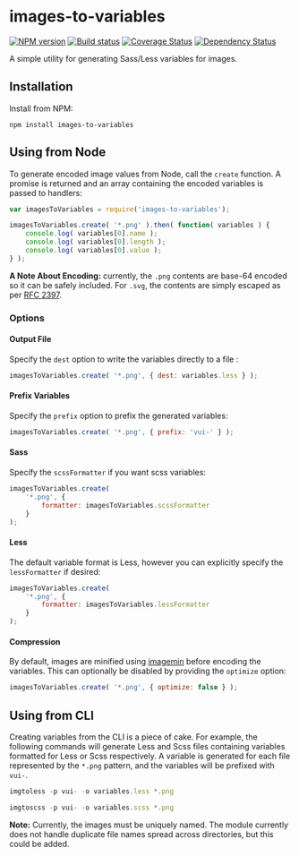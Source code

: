 # images-to-variables
[![NPM version][npm-image]][npm-url]
[![Build status][ci-image]][ci-url]
[![Coverage Status][coverage-image]][coverage-url]
[![Dependency Status][dependencies-image]][dependencies-url]

A simple utility for generating Sass/Less variables for images.

## Installation

Install from NPM:
```shell
npm install images-to-variables
```

## Using from Node

To generate encoded image values from Node, call the `create` function.  A promise is returned and an array containing the encoded variables is passed to handlers:

```javascript
var imagesToVariables = require('images-to-variables');

imagesToVariables.create( '*.png' ).then( function( variables ) {
	console.log( variables[0].name );
	console.log( variables[0].length );
	console.log( variables[0].value );
} );
```

**A Note About Encoding:** currently, the `.png` contents are base-64 encoded so it can be safely included. For `.svg`, the contents are simply escaped as per [RFC 2397](http://tools.ietf.org/html/rfc2397).

### Options

#### Output File

Specify the `dest` option to write the variables directly to a file :

```javascript
imagesToVariables.create( '*.png', { dest: variables.less } );
```

#### Prefix Variables

Specify the `prefix` option to prefix the generated variables:

```javascript
imagesToVariables.create( '*.png', { prefix: 'vui-' } );
```

#### Sass

Specify the `scssFormatter` if you want scss variables:

```javascript
imagesToVariables.create(
	'*.png', {
		formatter: imagesToVariables.scssFormatter
	}
);
```

#### Less

The default variable format is Less, however you can explicitly specify the `lessFormatter` if desired:

```javascript
imagesToVariables.create(
	'*.png', {
		formatter: imagesToVariables.lessFormatter
	}
);
```

#### Compression

By default, images are minified using [imagemin](https://www.npmjs.com/package/imagemin) before encoding the variables. This can optionally be disabled by providing the `optimize` option:

```javascript
imagesToVariables.create( '*.png', { optimize: false } );
```

## Using from CLI

Creating variables from the CLI is a piece of cake.  For example, the following commands will generate Less and Scss files containing variables formatted for Less or Scss respectively. A variable is generated for each file represented by the `*.png` pattern, and the variables will be prefixed with `vui-`.

```javascript
imgtoless -p vui- -o variables.less *.png

imgtoscss -p vui- -o variables.scss *.png
```

**Note:** Currently, the images must be uniquely named.  The module currently does not handle duplicate file names spread across directories, but this could be added.



[npm-url]: https://www.npmjs.org/package/images-to-variables
[npm-image]: https://img.shields.io/npm/v/images-to-variables.svg
[ci-url]: https://travis-ci.org/Brightspace/images-to-variables
[ci-image]: https://travis-ci.org/Brightspace/images-to-variables.svg?branch=master
[coverage-url]: https://coveralls.io/r/Brightspace/images-to-variables?branch=master
[coverage-image]: https://img.shields.io/coveralls/Brightspace/images-to-variables.svg
[dependencies-url]: https://david-dm.org/brightspace/images-to-variables
[dependencies-image]: https://img.shields.io/david/Brightspace/images-to-variables.svg
